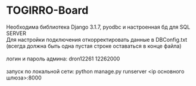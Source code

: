 # TOGIRRO-Board

Необходима библиотека Django 3.1.7, pyodbc и настроенная бд для SQL SERVER
</br>
Для настройки подключения откорректировать данные в DBConfig.txt (всегда должна быть одна пустая строке оставаться в конце файла)
</br></br>
логин и пароль админа: dron12261 12262000
</br></br>
запуск по локальной сети: python manage.py runserver <ip основного шлюза>:8000
